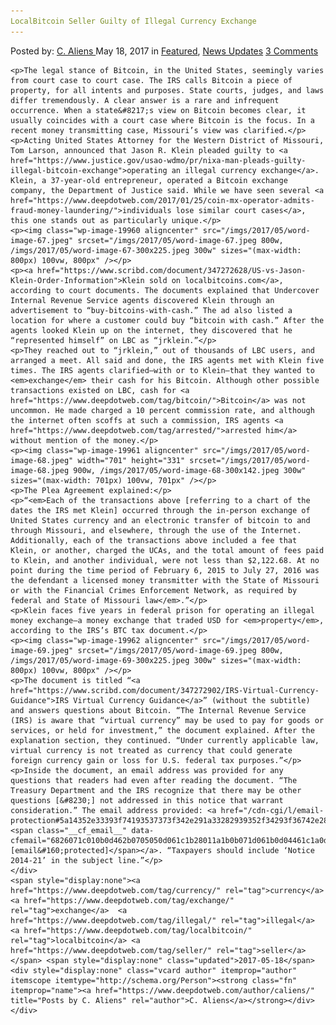 ```yaml
---
LocalBitcoin Seller Guilty of Illegal Currency Exchange
---
```

<article class="post-listing post-19953 post type-post status-publish format-standard has-post-thumbnail hentry  tag-currency tag-exchange tag-guilty tag-illegal tag-localbitcoin tag-seller">
    <div class="post-inner">
        <span>Posted by: <a href="https://www.deepdotweb.com/author/caliens/" title="">C. Aliens </a></span>
    <span>May 18, 2017</span>
    <span>in <a href="https://www.deepdotweb.com/category/deepdot-news/" rel="category tag">Featured</a>, <a href="https://www.deepdotweb.com/category/news-updates/" rel="category tag">News Updates</a></span>
    <span><a href="https://www.deepdotweb.com/2017/05/18/localbitcoin-seller-guilty-illegal-currency-exchange/#comments">3 Comments</a></span>
    </p>
    <div class="clear"></div>
    
    <p>The legal stance of Bitcoin, in the United States, seemingly varies from court case to court case. The IRS calls Bitcoin a piece of property, for all intents and purposes. State courts, judges, and laws differ tremendously. A clear answer is a rare and infrequent occurrence. When a state&#8217;s view on Bitcoin becomes clear, it usually coincides with a court case where Bitcoin is the focus. In a recent money transmitting case, Missouri’s view was clarified.</p>
    <p>Acting United States Attorney for the Western District of Missouri, Tom Larson, announced that Jason R. Klein pleaded guilty to <a href="https://www.justice.gov/usao-wdmo/pr/nixa-man-pleads-guilty-illegal-bitcoin-exchange">operating an illegal currency exchange</a>. Klein, a 37-year-old entrepreneur, operated a Bitcoin exchange company, the Department of Justice said. While we have seen several <a href="https://www.deepdotweb.com/2017/01/25/coin-mx-operator-admits-fraud-money-laundering/">individuals lose similar court cases</a>, this one stands out as particularly unique.</p>
    <p><img class="wp-image-19960 aligncenter" src="/imgs/2017/05/word-image-67.jpeg" srcset="/imgs/2017/05/word-image-67.jpeg 800w, /imgs/2017/05/word-image-67-300x225.jpeg 300w" sizes="(max-width: 800px) 100vw, 800px" /></p>
    <p><a href="https://www.scribd.com/document/347272628/US-vs-Jason-Klein-Order-Information">Klein sold on localbitcoins.com</a>, according to court documents. The documents explained that Undercover Internal Revenue Service agents discovered Klein through an advertisement to “buy-bitcoins-with-cash.” The ad also listed a location for where a customer could buy “bitcoin with cash.” After the agents looked Klein up on the internet, they discovered that he “represented himself” on LBC as “jrklein.”</p>
    <p>They reached out to “jrklein,” out of thousands of LBC users, and arranged a meet. All said and done, the IRS agents met with Klein five times. The IRS agents clarified—with or to Klein—that they wanted to <em>exchange</em> their cash for his Bitcoin. Although other possible transactions existed on LBC, cash for <a href="https://www.deepdotweb.com/tag/bitcoin/">Bitcoin</a> was not uncommon. He made charged a 10 percent commission rate, and although the internet often scoffs at such a commission, IRS agents <a href="https://www.deepdotweb.com/tag/arrested/">arrested him</a> without mention of the money.</p>
    <p><img class="wp-image-19961 aligncenter" src="/imgs/2017/05/word-image-68.jpeg" width="701" height="331" srcset="/imgs/2017/05/word-image-68.jpeg 900w, /imgs/2017/05/word-image-68-300x142.jpeg 300w" sizes="(max-width: 701px) 100vw, 701px" /></p>
    <p>The Plea Agreement explained:</p>
    <p>“<em>Each of the transactions above [referring to a chart of the dates the IRS met Klein] occurred through the in-person exchange of United States currency and an electronic transfer of bitcoin to and through Missouri, and elsewhere, through the use of the Internet. Additionally, each of the transactions above included a fee that Klein, or another, charged the UCAs, and the total amount of fees paid to Klein, and another individual, were not less than $2,122.68. At no point during the time period of February 6, 2015 to July 27, 2016 was the defendant a licensed money transmitter with the State of Missouri or with the Financial Crimes Enforcement Network, as required by federal and State of Missouri law</em>.”</p>
    <p>Klein faces five years in federal prison for operating an illegal money exchange—a money exchange that traded USD for <em>property</em>, according to the IRS’s BTC tax document.</p>
    <p><img class="wp-image-19962 aligncenter" src="/imgs/2017/05/word-image-69.jpeg" srcset="/imgs/2017/05/word-image-69.jpeg 800w, /imgs/2017/05/word-image-69-300x225.jpeg 300w" sizes="(max-width: 800px) 100vw, 800px" /></p>
    <p>The document is titled “<a href="https://www.scribd.com/document/347272902/IRS-Virtual-Currency-Guidance">IRS Virtual Currency Guidance</a>” (without the subtitle) and answers questions about Bitcoin. “The Internal Revenue Service (IRS) is aware that “virtual currency” may be used to pay for goods or services, or held for investment,” the document explained. After the explanation section, they continued. “Under currently applicable law, virtual currency is not treated as currency that could generate foreign currency gain or loss for U.S. federal tax purposes.”</p>
    <p>Inside the document, an email address was provided for any questions that readers had even after reading the document. “The Treasury Department and the IRS recognize that there may be other questions [&#8230;] not addressed in this notice that warrant consideration.” The email address provided: <a href="/cdn-cgi/l/email-protection#5a14352e33393f74193537373f342e291a33282939352f34293f36742e283f3b29743d352c"><span class="__cf_email__" data-cfemail="6826071c010b0d462b0705050d061c1b28011a1b0b071d061b0d04461c1a0d091b460f071e">[email&#160;protected]</span></a>. “Taxpayers should include ‘Notice 2014-21’ in the subject line.”</p>
    </div>
    <span style="display:none"><a href="https://www.deepdotweb.com/tag/currency/" rel="tag">currency</a> <a href="https://www.deepdotweb.com/tag/exchange/" rel="tag">exchange</a>  <a href="https://www.deepdotweb.com/tag/illegal/" rel="tag">illegal</a> <a href="https://www.deepdotweb.com/tag/localbitcoin/" rel="tag">localbitcoin</a> <a href="https://www.deepdotweb.com/tag/seller/" rel="tag">seller</a></span> <span style="display:none" class="updated">2017-05-18</span>
    <div style="display:none" class="vcard author" itemprop="author" itemscope itemtype="http://schema.org/Person"><strong class="fn" itemprop="name"><a href="https://www.deepdotweb.com/author/caliens/" title="Posts by C. Aliens" rel="author">C. Aliens</a></strong></div>
    </div>
</article>

